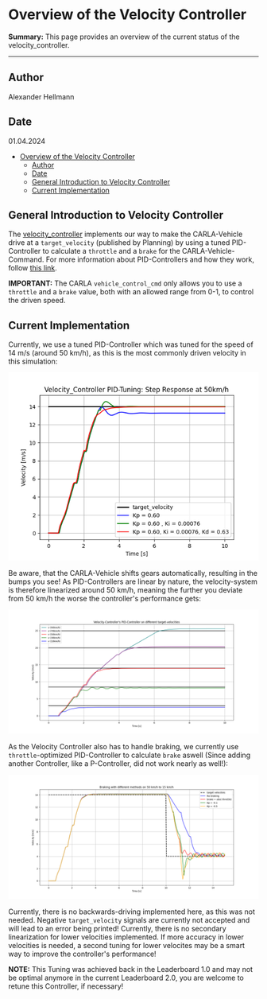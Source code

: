 # Overview of the Velocity Controller

**Summary:** This page provides an overview of the current status of the velocity_controller.

---

## Author

Alexander Hellmann

## Date

01.04.2024

<!-- TOC -->
- [Overview of the Velocity Controller](#overview-of-the-velocity-controller)
  - [Author](#author)
  - [Date](#date)
  - [General Introduction to Velocity Controller](#general-introduction-to-velocity-controller)
  - [Current Implementation](#current-implementation)
<!-- TOC -->

## General Introduction to Velocity Controller

The [velocity_controller](../../code/acting/src/acting/velocity_controller.py) implements our way to make the CARLA-Vehicle drive at a ```target_velocity``` (published by Planning) by using a tuned PID-Controller to calculate a ```throttle``` and a ```brake``` for the CARLA-Vehicle-Command.
For more information about PID-Controllers and how they work, follow [this link](https://en.wikipedia.org/wiki/Proportional%E2%80%93integral%E2%80%93derivative_controller).

**IMPORTANT:** The CARLA ```vehicle_control_cmd``` only allows you to use a ```throttle``` and a ```brake``` value, both with an allowed range from 0-1, to control the driven speed.

## Current Implementation

Currently, we use a tuned PID-Controller which was tuned for the speed of 14 m/s (around 50 km/h), as this is the most commonly driven velocity in this simulation:

![MISSING: PID-TUNING-IMAGE](../00_assets/acting/VelContr_PID_StepResponse.png)

Be aware, that the CARLA-Vehicle shifts gears automatically, resulting in the bumps you see!
As PID-Controllers are linear by nature, the velocity-system is therefore linearized around 50 km/h, meaning the further you deviate from 50 km/h the worse the controller's performance gets:

![MISSING: PID-LINEARIZATION-IMAGE](../00_assets/acting/VelContr_PID_differentVelocities.png)

As the Velocity Controller also has to handle braking, we currently use ```throttle```-optimized PID-Controller to calculate ```brake``` aswell (Since adding another Controller, like a P-Controller, did not work nearly as well!):

![MISSING: PID-BRAKING-IMAGE](../00_assets/acting/VelContr_PID_BrakingWithThrottlePID.png)

Currently, there is no backwards-driving implemented here, as this was not needed. Negative ```target_velocity``` signals are currently not accepted and will lead to an error being printed!
Currently, there is no secondary linearization for lower velocities implemented. If more accuracy in lower velocities is needed, a second tuning for lower velocites may be a smart way to improve the controller's performance!

**NOTE:** This Tuning was achieved back in the Leaderboard 1.0 and may not be optimal anymore in the current Leaderboard 2.0, you are welcome to retune this Controller, if necessary!
